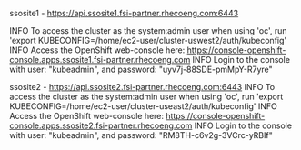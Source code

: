  ssosite1 - https://api.ssosite1.fsi-partner.rhecoeng.com:6443


INFO To access the cluster as the system:admin user when using 'oc', run 'export KUBECONFIG=/home/ec2-user/cluster-uswest2/auth/kubeconfig'
INFO Access the OpenShift web-console here: https://console-openshift-console.apps.ssosite1.fsi-partner.rhecoeng.com
INFO Login to the console with user: "kubeadmin", and password: "uyv7j-88SDE-pmMpY-R7yre"


ssosite2 - https://api.ssosite2.fsi-partner.rhecoeng.com:6443
INFO To access the cluster as the system:admin user when using 'oc', run 'export KUBECONFIG=/home/ec2-user/cluster-useast2/auth/kubeconfig'
INFO Access the OpenShift web-console here: https://console-openshift-console.apps.ssosite2.fsi-partner.rhecoeng.com
INFO Login to the console with user: "kubeadmin", and password: "RM8TH-c6v2g-3VCrc-yRBIf"
